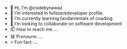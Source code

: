 - 👋 Hi, I’m @codebynawaz
- 👀 I’m interested in fullstackdeveloper profile.
- 🌱 I’m currently learning fandamentals of coading.
- 💞️ I’m looking to collaborate on software development
- 📫 How to reach me ...
- 😄 Pronouns: ...
- ⚡ Fun fact: ...

<!---
codebynawaz/codebynawaz is a ✨ special ✨ repository because its `README.md` (this file) appears on your GitHub profile.
You can click the Preview link to take a look at your changes.
--->
